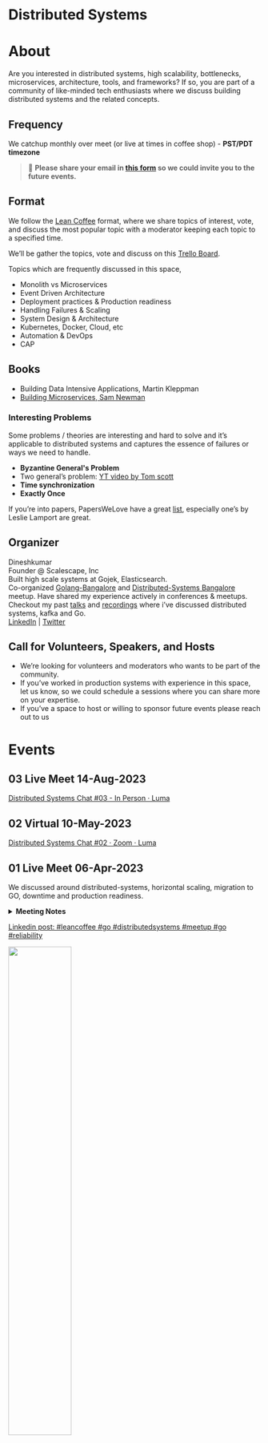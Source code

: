 # Distributed Systems

# About

Are you interested in distributed systems, high scalability, bottlenecks, microservices, architecture, tools, and frameworks? If so, you are part of a community of like-minded tech enthusiasts where we discuss building distributed systems and the related concepts.

## **Frequency**

We catchup monthly over meet (or live at times in coffee shop) - **PST/PDT timezone**

> 📌 **Please share your email in [this form](https://forms.gle/yhgVCQaX8mBbVUj86) so we could invite you to the future events.**

## Format

We follow the [Lean Coffee](https://leancoffee.org/) format, where we share topics of interest, vote, and discuss the most popular topic with a moderator keeping each topic to a specified time.

We’ll be gather the topics, vote and discuss on this [Trello Board](https://trello.com/invite/b/3xNrmYD6/ATTIdeadf6a3dc375f103d12349e880e7b54EF080836/distributed-systems-coffee-chat-02).

Topics which are frequently discussed in this space,

- Monolith vs Microservices
- Event Driven Architecture
- Deployment practices & Production readiness
- Handling Failures & Scaling
- System Design & Architecture
- Kubernetes, Docker, Cloud, etc
- Automation & DevOps
- CAP

## Books

- Building Data Intensive Applications, Martin Kleppman
- [Building Microservices, Sam Newman](https://samnewman.io/books/building_microservices_2nd_edition/)


### Interesting Problems

Some problems / theories are interesting and hard to solve and it’s applicable to distributed systems and captures the essence of failures or ways we need to handle.

- **Byzantine General's Problem**
- Two general’s problem: [YT video by Tom scott](https://www.youtube.com/watch?v=IP-rGJKSZ3s&t=438s&ab_channel=TomScott)
- **Time synchronization**
- **Exactly Once**

If you’re into papers, PapersWeLove have a great [list](https://github.com/papers-we-love/papers-we-love/blob/main/distributed_systems/README.md), especially one’s by Leslie Lamport are great.

## Organizer

Dineshkumar \
Founder @ Scalescape, Inc \
Built high scale systems at Gojek, Elasticsearch. \
Co-organized [Golang-Bangalore](https://www.meetup.com/golang-bangalore) and [Distributed-Systems Bangalore](https://www.meetup.com/distributed-systems-bengaluru/) meetup. Have shared my experience actively in conferences & meetups. Checkout my past [talks](https://devdinu.github.io/talks.html) and [recordings](https://www.youtube.com/@relyonmetrics/videos) where i’ve discussed distributed systems, kafka and Go. \
[LinkedIn](https://www.linkedin.com/in/dinesh-kumar) | [Twitter](https://twitter.com/devdineshkumar)

## Call for Volunteers, Speakers, and Hosts
- We’re looking for volunteers and moderators who wants to be part of the community.
- If you’ve worked in production systems with experience in this space, let us know, so we could schedule a sessions where you can share more on your expertise.
- If you’ve a space to host or willing to sponsor future events please reach out to us

# Events

## 03 Live Meet 14-Aug-2023

[Distributed Systems Chat #03 - In Person · Luma](https://lu.ma/dsys03)

## 02 Virtual 10-May-2023

[Distributed Systems Chat #02 · Zoom · Luma](https://lu.ma/dsys02)

## 01 Live Meet 06-Apr-2023

We discussed around distributed-systems, horizontal scaling, migration to GO, downtime and production readiness.

<details>
<summary><b>Meeting Notes</b></summary>

### Distributed systems at high scale without k8s (pain points)

- k8s was able to scale easily for the need
- using EKS was frustrating
- warm up instances, and use containers
- pain points of k8s at high scale
- without k8s scaling based on usage was tricky

### Horizontal scaling vs vertical scaling
- vertical scaling for storage
- horizontal scale for applications (CPU/Memory)
- something which allows us to scale down
- business case  - indexing

### Migration to go and personal experience
- Proxy - picked go where we neded an alternate and it worked out well so far
- Helped us reduce infrastructure cost, deployment time and increased performance

### Downtime experience - Complex distributed systems

### Production readiness
exponential backoff, timeouts
Auto scaling based on requests

### Tools / Key terms
envoy, k8s, production-readiness

</details>

[Linkedin post: #leancoffee #go #distributedsystems #meetup #go #reliability](https://www.linkedin.com/feed/update/urn:li:activity:7050327145415405568/?updateEntityUrn=urn:li:fs_feedUpdate:(V2,urn:li:activity:7050327145415405568))

<img src="https://media.licdn.com/dms/image/D5622AQGsOsOrYXN_IA/feedshare-shrink_1280/0/1680928978733?e=1694044800&v=beta&t=oyDOEgvmjQ7QKz9XSSCkyJmDBhutpDHto2NFHjkUUNA" width=50%>
